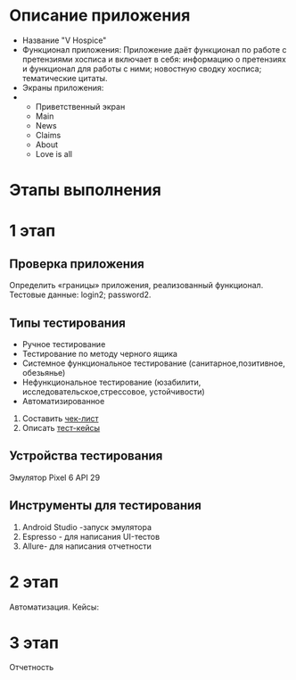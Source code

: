 # Описание приложения
* Название "V Hospice"
* Функционал приложения: Приложение даёт функционал по работе с претензиями хосписа и включает в себя:
информацию о претензиях и функционал для работы с ними;
новостную сводку хосписа;
тематические цитаты.
* Экраны приложения:
* * Приветственный экран
  * Main
  * News
  * Claims
  * About
  * Love is all

# Этапы выполнения
# 1 этап
## Проверка приложения
Определить «границы» приложения, реализованный функционал.
Тестовые данные:
login2;
password2.

## Типы тестирования
* Ручное тестирование
* Тестирование по методу черного ящика
* Системное функциональное тестирование (санитарное,позитивное, обезьянье)
* Нефункциональное тестирование (юзабилити, исследовательское,стрессовое, устойчивости)
* Автоматизированное

1. Составить [чек-лист](https://docs.google.com/spreadsheets/d/1YO9n-IXcTXYroBPua54vhSgaLr-sm4hSyevrfDk8Sr0/edit?usp=sharing) 
2. Описать [тест-кейсы](https://docs.google.com/spreadsheets/d/169noJOdUrNk7e8k89V-E14DfPYgFC6revk9luxzdO54/edit?usp=sharing)

## Устройства тестирования
Эмулятор Pixel 6 API 29

## Инструменты для тестирования
1. Android Studio -запуск эмулятора
2. Espresso - для написания UI-тестов
3. Allure- для написания отчетности
   
# 2 этап
Автоматизация. Кейсы: 
# 3 этап
Отчетность 
